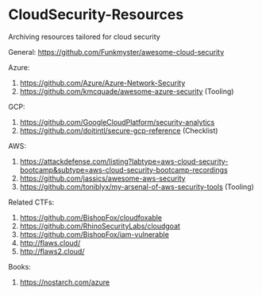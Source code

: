 # CloudSecurity-Resources
Archiving resources tailored for cloud security

General: https://github.com/Funkmyster/awesome-cloud-security

Azure: 

1. https://github.com/Azure/Azure-Network-Security
2. https://github.com/kmcquade/awesome-azure-security (Tooling)
  
GCP:

1. https://github.com/GoogleCloudPlatform/security-analytics
2. https://github.com/doitintl/secure-gcp-reference (Checklist)

AWS:
  
1. https://attackdefense.com/listing?labtype=aws-cloud-security-bootcamp&subtype=aws-cloud-security-bootcamp-recordings
2. https://github.com/jassics/awesome-aws-security
3. https://github.com/toniblyx/my-arsenal-of-aws-security-tools (Tooling)

Related CTFs:

1. https://github.com/BishopFox/cloudfoxable
2. https://github.com/RhinoSecurityLabs/cloudgoat
3. https://github.com/BishopFox/iam-vulnerable
4. http://flaws.cloud/
5. http://flaws2.cloud/

Books:

1. https://nostarch.com/azure